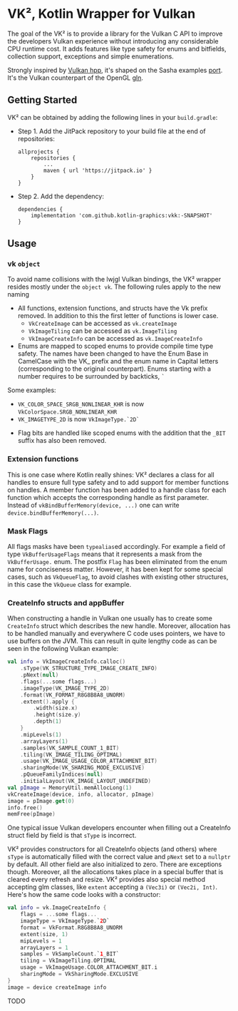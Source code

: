 # VK², Kotlin Wrapper for Vulkan


The goal of the VK² is to provide a library for the Vulkan C API to improve the developers Vulkan experience without introducing 
any considerable CPU runtime cost. It adds features like type safety for enums and bitfields, collection support, exceptions and simple enumerations.

Strongly inspired by [Vulkan hpp](https://github.com/KhronosGroup/Vulkan-Hpp), it's shaped on the Sasha examples [port](https://github.com/java-opengl-labs/Vulkan). It's the Vulkan counterpart of the OpenGL [gln](https://github.com/kotlin-graphics/gln/).

## Getting Started

VK² can be obtained by adding the following lines in your `build.gradle`:

- Step 1. Add the JitPack repository to your build file at the end of repositories:

      allprojects {
          repositories {
              ...
              maven { url 'https://jitpack.io' }
          }
      }

- Step 2. Add the dependency:

	  dependencies {
	      implementation 'com.github.kotlin-graphics:vkk:-SNAPSHOT'
	  }

## Usage

### vk `object`

To avoid name collisions with the lwjgl Vulkan bindings, the VK² wrapper resides mostly under the `object vk`. The following rules apply to the new naming

* All functions, extension functions, and structs have the Vk prefix removed. In addition to this the first letter of functions is lower case.
  * `VkCreateImage` can be accessed as `vk.createImage`
  * `VkImageTiling` can be accessed as `vk.ImageTiling`
  * `VkImageCreateInfo` can be accessed as `vk.ImageCreateInfo`
* Enums are mapped to scoped enums to provide compile time type safety. The names have been changed to have the Enum Base in CamelCase with the VK_ prefix and the enum name in Capital letters (corresponding to the original counterpart). Enums starting with a number requires to be surrounded by backticks, `` ` ``

Some examples:
  - `VK_COLOR_SPACE_SRGB_NONLINEAR_KHR` is now `VkColorSpace.SRGB_NONLINEAR_KHR`
  - `VK_IMAGETYPE_2D` is now ``VkImageType.`2D` ``

* Flag bits are handled like scoped enums with the addition that the `_BIT` suffix has also been removed.

### Extension functions

This is one case where Kotlin really shines: VK² declares a class for all handles to ensure full type safety and to add support for member functions on handles. A member function has been added to a handle class for each function which accepts the corresponding handle as first parameter. Instead of `vkBindBufferMemory(device, ...)` one can write `device.bindBufferMemory(...)`.

### Mask Flags

All flags masks have been `typealias`ed accordingly. For example a field of type `VkBufferUsageFlags` means that it represents a mask from the `VkBufferUsage.` enum.
The postfix `Flag` has been eliminated from the enum name for conciseness matter. However, it has been kept for some special cases, such as `VkQueueFlag`, to avoid clashes with existing other structures, in this case the `VkQueue` class for example.

### CreateInfo structs and appBuffer

When constructing a handle in Vulkan one usually has to create some `CreateInfo` struct which describes the new handle. Moreover, allocation has to be handled manually and everywhere C code uses pointers, we have to use buffers on the JVM. 
This can result in quite lengthy code as can be seen in the following Vulkan example:

```kotlin
val info = VkImageCreateInfo.calloc()
    .sType(VK_STRUCTURE_TYPE_IMAGE_CREATE_INFO)
    .pNext(null)
    .flags(...some flags...)
    .imageType(VK_IMAGE_TYPE_2D)
    .format(VK_FORMAT_R8G8B8A8_UNORM)
    .extent().apply {
        .width(size.x)
        .height(size.y)
        .depth(1)
    }
    .mipLevels(1)
    .arrayLayers(1)
    .samples(VK_SAMPLE_COUNT_1_BIT)
    .tiling(VK_IMAGE_TILING_OPTIMAL)
    .usage(VK_IMAGE_USAGE_COLOR_ATTACHMENT_BIT)
    .sharingMode(VK_SHARING_MODE_EXCLUSIVE)
    .pQueueFamilyIndices(null)
    .initialLayout(VK_IMAGE_LAYOUT_UNDEFINED)
val pImage = MemoryUtil.memAllocLong(1)
vkCreateImage(device, info, allocator, pImage)
image = pImage.get(0)
info.free()
memFree(pImage)
```

One typical issue Vulkan developers encounter when filling out a CreateInfo struct field by field is that `sType` is incorrect.

VK² provides constructors for all CreateInfo objects (and others) where `sType` is automatically filled with the correct value and `pNext` set to a `nullptr` by default. All other field are also initialized to zero. There are exceptions though.
Moreover, all the allocations takes place in a special buffer that is cleared every refresh and resize.
VK² provides also special method accepting glm classes, like `extent` accepting a `(Vec3i)` or `(Vec2i, Int)`.
Here's how the same code looks with a constructor:

```kotlin
val info = vk.ImageCreateInfo {
    flags = ...some flags...
    imageType = VkImageType.`2D`
    format = VkFormat.R8G8B8A8_UNORM
    extent(size, 1)
    mipLevels = 1
    arrayLayers = 1
    samples = VkSampleCount.`1_BIT`
    tiling = VkImageTiling.OPTIMAL
    usage = VkImageUsage.COLOR_ATTACHMENT_BIT.i
    sharingMode = VkSharingMode.EXCLUSIVE
}
image = device createImage info
```

TODO
